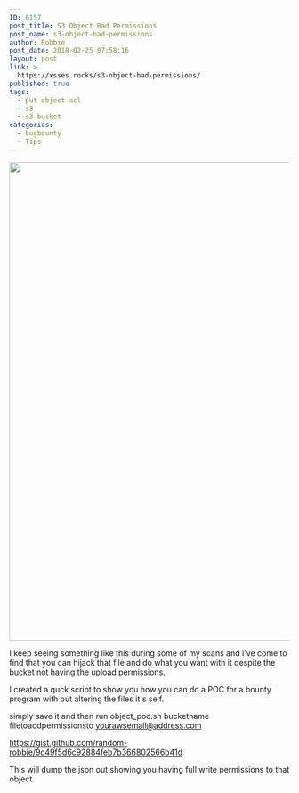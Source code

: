 ```yaml
---
ID: 6157
post_title: S3 Object Bad Permissions
post_name: s3-object-bad-permissions
author: Robbie
post_date: 2018-02-25 07:58:16
layout: post
link: >
  https://xsses.rocks/s3-object-bad-permissions/
published: true
tags:
  - put object acl
  - s3
  - s3 bucket
categories:
  - bugbounty
  - Tips
---
```

<img class="aligncenter size-full wp-image-6158" src="https://xsses.rocks/wp-content/uploads/2018/02/Screen-Shot-2018-02-25-at-07.53.03.png" alt="" width="1748" height="860" />

I keep seeing something like this during some of my scans and i've come to find that you can hijack that file and do what you want with it despite the bucket not having the upload permissions.

I created a quck script to show you how you can do a POC for a bounty program with out altering the files it's self.

simply save it and then run object_poc.sh bucketname filetoaddpermissionsto yourawsemail@address.com

https://gist.github.com/random-robbie/9c49f5d6c92884feb7b366802566b41d

This will dump the json out showing you having full write permissions to that object.